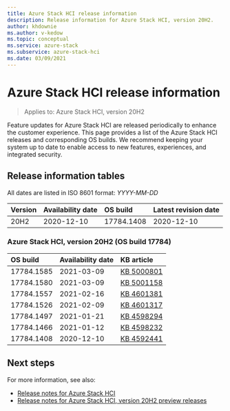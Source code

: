 ```yaml
---
title: Azure Stack HCI release information
description: Release information for Azure Stack HCI, version 20H2.
author: khdownie
ms.author: v-kedow
ms.topic: conceptual
ms.service: azure-stack
ms.subservice: azure-stack-hci
ms.date: 03/09/2021
---
```


# Azure Stack HCI release information

> Applies to: Azure Stack HCI, version 20H2

Feature updates for Azure Stack HCI are released periodically to enhance the customer experience. This page provides a list of the Azure Stack HCI releases and corresponding OS builds. We recommend keeping your system up to date to enable access to new features, experiences, and integrated security.

## Release information tables

All dates are listed in ISO 8601 format: *YYYY-MM-DD*

| **Version** | **Availability date** | **OS build**      | **Latest revision date** |
|:------------|:----------------------|:------------------|:-------------------------|
| 20H2        | 2020-12-10            | 17784.1408        | 2020-12-10               |

### Azure Stack HCI, version 20H2 (OS build 17784)

| **OS build** | **Availability date** | **KB article**                                           |
|:------------ |:----------------------|:---------------------------------------------------------|
| 17784.1585   | 2021-03-09            | [KB 5000801](https://support.microsoft.com/topic/march-9-2021-security-update-kb5000801-4f5cda2b-f074-4fa3-b1e2-882336da9951) |
| 17784.1580   | 2021-03-09            | [KB 5001158](https://support.microsoft.com/topic/march-9-2021-servicing-stack-update-kb5001158-209a0286-f6b2-41cb-8bfb-5d85deac8993) |
| 17784.1557   | 2021-02-16            | [KB 4601381](https://support.microsoft.com/topic/february-16-2021-preview-update-kb4601381-f6fd8531-1754-d9c7-559d-0158f8cafa28) |
| 17784.1526   | 2021-02-09            | [KB 4601317](https://support.microsoft.com/topic/february-9-2021-preview-update-kb4601317-3b0853af-ff64-4f7d-0c8b-49cb226c7ac2) |
| 17784.1497   | 2021-01-21            | [KB 4598294](https://support.microsoft.com/topic/january-21-2021-preview-update-kb4598294-cc405eaa-41e5-f8fb-cf3b-dd5357135f17) |
| 17784.1466   | 2021-01-12            | [KB 4598232](https://support.microsoft.com/help/4598232/january-12-2021-security-update-kb4598232) |
| 17784.1408   | 2020-12-10            | [KB 4592441](https://support.microsoft.com/topic/december-8-2020-security-update-kb4592441-81a1f99c-717f-7cd6-b9d4-76d88206634d) |

## Next steps

For more information, see also:

- [Release notes for Azure Stack HCI](https://support.microsoft.com/help/4595086/)
- [Release notes for Azure Stack HCI, version 20H2 preview releases](preview-release-notes.md)